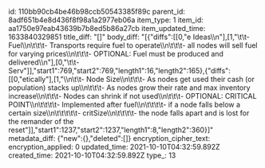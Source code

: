 id: 110bb90cb4be46b98ccb50543385f89c
parent_id: 8adf651b4e8d436f8f98a1a2977eb06a
item_type: 1
item_id: aa1750e97eab43639b7b8ed5b86a27cb
item_updated_time: 1633840329851
title_diff: "[]"
body_diff: "[{\"diffs\":[[0,\"e Ideas\\\n\"],[1,\"\\t\\t- Fuel\\\n\\t\\t\\t- Transports require fuel to operate\\\n\\t\\t\\t- all nodes will sell fuel for varying prices\\\n\\t\\t\\t- OPTIONAL: Fuel must be produced and delivered\\\n\"],[0,\"\\t\\t- Serv\"]],\"start1\":769,\"start2\":769,\"length1\":16,\"length2\":165},{\"diffs\":[[0,\"etically\"],[1,\"\\\n\\t\\t- Node Size\\\n\\t\\t\\t- As nodes get used their cash (or population) stacks up\\\n\\t\\t\\t- As nodes grow their rate and max inventory increase\\\n\\t\\t\\t- Nodes can shrink if not used\\\n\\t\\t\\t- OPTIONAL: CRITICAL POINT\\\n\\t\\t\\t\\t- Implemented after fuel\\\n\\t\\t\\t\\t- if a node falls below a certain size\\\n\\t\\t\\t\\t\\t- critSize\\\n\\t\\t\\t\\t- the node falls apart and is lost for the remander of the reset\"]],\"start1\":1237,\"start2\":1237,\"length1\":8,\"length2\":360}]"
metadata_diff: {"new":{},"deleted":[]}
encryption_cipher_text: 
encryption_applied: 0
updated_time: 2021-10-10T04:32:59.892Z
created_time: 2021-10-10T04:32:59.892Z
type_: 13